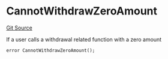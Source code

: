 # CannotWithdrawZeroAmount
[Git Source](https://github.com/FloorDAO/floor-v2/blob/445b96358cc205e432e359914c1681c0f44048b0/src/contracts/utils/Errors.sol)

If a user calls a withdrawal related function with a zero amount


```solidity
error CannotWithdrawZeroAmount();
```

